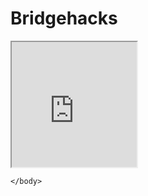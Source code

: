 # Bridgehacks
<html>
    <head>
        <title>My Great Game</title>
    </head>
    <body>
   
<iframe src="https://playcanv.as/p/61fb1da9/" width="200" height="200">
<iframe height="100%">
<iframe width="100%">
</iframe>
    
    </body>
</html>

